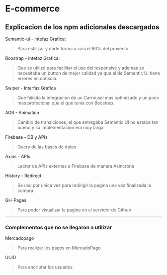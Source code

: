 # E-commerce 
## Explicacion de los npm adicionales descargados

Semantic-ui - Intefaz Grafica:
>  Para estilizar y darle forma a casi el 80% del proyecto. 

Boostrap - Intefaz Grafica:
>  Que se utilizo para facilitar el uso del responsive y ademas se necesitaba un button de mejor calidad ya que el de Semantic UI tiene errores en consola.

Swiper - Interfaz Grafica
>  Que falicita la integracion de un Carrousel mas optimizado y un poco mas profecional que el que tenia con Boostrap.

AOS - Animation
>  Cambio de transiciones, el que entregaba Semantic UI no estaba tan bueno y su implementacion era muy larga

Firebase - DB y APIs
> Query de las bases de datos

Axios - APIs
> Lector de APIs externas a Firebase de manera Asincrona

History - Redirect 
> Se uso por unica vez para redirigir la pagina una vez finalizada la compra 

GH-Pages
> Para poder visualizar la pagina en el servidor de Github

-------------------------------
### Complementos que no se llegaron a utilizar

Mercadopago
> Para realizar los pagos en MercadoPago

UUID
> Para encriptar los usuarios 